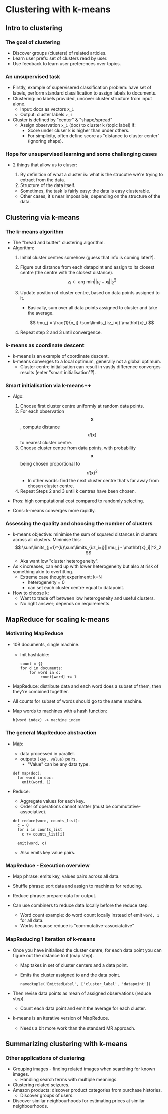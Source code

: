 # Clustering with k-means

## Intro to clustering

### The goal of clustering

* Discover groups (clusters) of related articles.
* Learn user prefs: set of clusters read by user.
* Use feedback to learn user preferences over topics.

### An unsupervised task

* Firstly, example of supervisered classification problem: have set of labels, perform standard classification to assign labels to documents.
* Clustering: no labels provided, uncover cluster structure from input alone.
  * Input: docs as vectors ``X_i``
  * Output: cluster labels ``z_i``
* Cluster is defined by "center" & "shape/spread"
  * Assign observation ``x_i`` (doc) to cluster k (topic label) if:
    * Score under cluser k is higher than under others.
    * For simplicity, often define score as "distance to cluster center" (ignoring shape).

### Hope for unsupervised learning and some challenging cases

* 2 things that allow us to cluser:

  1. By definition of what a cluster is: what is the strucutre we're trying to extract from the data.
  2. Structure of the data itself.
    * Sometimes, the task is fairly easy: the data is easy clusterable.
    * Other cases, it's near impossible, depending on the structure of the data.

## Clustering via k-means

### The k-means algorithm

* The "bread and butter" clustering algorithm.
* Algorithm:
  1. Initial cluster centres somehow (guess that info is coming later?).
  2. Figure out distance from each datapoint and assign to its closest centre (the centre with the closest distance).
    $$ z_i \leftarrow \text{arg min} ||\mu_j - \mathbf{x}_i||_2^2  $$
  3. Update position of cluster centre, based on data points assigned to it.
      * Basically, sum over all data points assigned to cluster and take the average.

      $$ \mu_j = \frac{1}{n_j} \sum\limits_{i:z_i=j} \mathbf{x}_i $$
  4. Repeat step 2 and 3 until convergence.

### k-means as coordinate descent

* k-means is an example of coordinate descent.
* k-means converges to a local optimum, generally not a global optimum.
  * Cluster centre initialisation can result in vastly difference converges results (enter "smart initialisation"?).

### Smart initialisation via k-means++

* Algo:
  1. Choose first cluster centre uniformly at random data points.
  2. For each observation $$ \mathbf{x} $$, compute distance $$ d(\mathbf{x}) $$ to nearest cluster centre.
  3. Choose cluster centre from data points, with probability $$ \mathbf{x} $$ being chosen proportional to $$ d(\mathbf{x})^2 $$
     * In other words: find the next cluster centre that's far away from chosen cluster centre.	 
  4. Repeat Steps 2 and 3 until k centres have been chosen.

* Pros: high computational cost compared to randomly selecting.
* Cons: k-means converges more rapidly.

### Assessing the quality and choosing the number of clusters

* k-means objective: minimise the sum of squared distances in clusters across all clusters. Minimise this:
  $$ \sum\limits_{j=1}^{k}\sum\limits_{i:z_i=j}||\mu_j - \mathbf{x}_i||^2_2 $$
  * Aka want low "cluster heterogeneity".
* As k increases, can end up with lower heterogeneity but also at risk of something akin to overfitting.
  * Extreme case thought experiment: k=N
    * heterogeneity = 0
    * can set each cluster centre equal to datapoint.
* How to choose k:
  * Want to trade off between low heterogeneity and useful clusters.
  * No right answer; depends on requirements.

## MapReduce for scaling k-means

### Motivating MapReduce

* 10B documents, single machine.
  * Init hashtable:

    ```
    count = {}
    for d in documents:
        for word in d:
             count[word] += 1
    ```
* MapReduce: distribute data and each word does a subset of them, then they're combined together.
* All counts for subset of words should go to the same machine.
* Map words to machines with a hash function:

  ```
  h(word index) -> machine index
  ```

### The general MapReduce abstraction

* Map:
  * data processed in parallel.
  * outputs ``(key, value)`` pairs.
    * "Value" can be any data type.

  ```
  def map(doc);
    for word in doc:
      emit(word, 1)
  ```

* Reduce:
  * Aggregate values for each key.
  * Order of operations cannot matter (must be commutative-associative).
  
  ```
  def reduce(word, counts_list):
    c = 0
    for i in counts_list
      c += counts_list[i]

    emit(word, c)
  ```
  * Also emits key value pairs.

### MapReduce - Execution overview

* Map phrase: emits key, values pairs across all data.
* Shuffle phrase: sort data and assign to machines for reducing.
* Reduce phrase: prepare data for output.

* Can use combiners to reduce data locally before the reduce step.
  * Word count example: do word count locally instead of emit ``word, 1`` for all data.
  * Works because reduce is "commutative-associatative"


### MapReducing 1 iteration of k-means

* Once you have initialised the cluster centre, for each data point you can figure out the distance to it (map step). 
  * Map takes in set of cluster centers and a data point.
  * Emits the cluster assigned to and the data point.

    ```
    namedtuple('EmittedLabel', ['cluster_label', 'datapoint'])
    ```

* Then revise data points as mean of assigned observations (reduce step).
  * Count each data point and emit the average for each cluster.

* k-means is an iterative version of MapReduce.
  * Needs a bit more work than the standard MR approach.

## Summarizing clustering with k-means

### Other applications of clustering

* Grouping images - finding related images when searching for known images.
  * Handling search terms with multiple meanings.
* Clustering related seizures.
* Amazon products: discover product categories from purchase histories.
  * Discover groups of users.
* Discover similar neighbourhoods for estimating prices at similar neighbourhoods.
